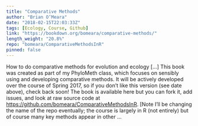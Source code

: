 ```yaml
---
title: "Comparative Methods"
author: "Brian O’Meara"
date: "2018-02-15T22:03:33Z"
tags: [Ecology, Course, Github]
link: "https://bookdown.org/bomeara/comparative-methods/"
length_weight: "20.8%"
repo: "bomeara/ComparativeMethodsInR"
pinned: false
---
```


How to do comparative methods for evolution and ecology [...] This book was created as part of my PhyloMeth class, which focuses on sensibly using and developing comparative methods. It will be actively developed over the course of Spring 2017, so if you don’t like this version (see date above), check back soon! The book is available here but you can fork it, add issues, and look at raw source code at https://github.com/bomeara/ComparativeMethodsInR. [Note I’ll be changing the name of the repo eventually; the course is largely in R (not entirely) but of course many key methods appear in other  ...
